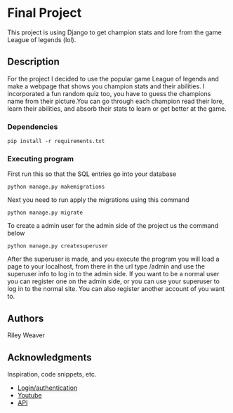 # Final Project

This project is using Django to get champion stats and lore from the game League of legends (lol).

## Description

For the project I decided to use the popular game League of legends and make a webpage that shows you champion stats
and their abilities. I incorporated a fun random quiz too, you have to guess the champions name from their picture.You 
can go through each champion read their lore, learn their abilities, and absorb their stats to learn or get better at 
the game. 

### Dependencies

```
pip install -r requirements.txt
```

### Executing program
First run this so that the SQL entries go into your database 
```
python manage.py makemigrations
```

Next you need to run apply the migrations using this command
```
python manage.py migrate
```

To create a admin user for the admin side of the project us the command below
```
python manage.py createsuperuser
```
After the superuser is made, and you execute the program you will load a page to your localhost, from there in the url
type /admin and use the superuser info to log in to the admin side. If you want to be a normal user you can register one 
on the admin side, or you can use your superuser to log in to the normal site. You can also register another account of 
you want to.

## Authors

Riley Weaver


## Acknowledgments

Inspiration, code snippets, etc.
* [Login/authentication](https://developer.mozilla.org/en-US/docs/Learn_web_development/Extensions/Server-side/Django/Authentication)
* [Youtube](https://www.youtube.com/watch?v=F5mRW0jo-U4)
* [API](https://riot-api-libraries.readthedocs.io/en/latest/ddragon.html)